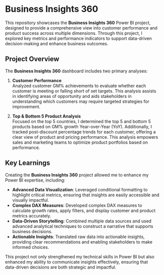 # Business Insights 360

This repository showcases the **Business Insights 360** Power BI project, designed to provide a comprehensive view into customer performance and product success across multiple dimensions. Through this project, I explored key metrics and performance indicators to support data-driven decision-making and enhance business outcomes.

## Project Overview
The **Business Insights 360** dashboard includes two primary analyses:

1. **Customer Performance**  
   Analyzed customer GM% achievements to evaluate whether each customer is meeting or falling short of set targets. This analysis assists in identifying areas of opportunity and aids stakeholders in understanding which customers may require targeted strategies for improvement.

2. **Top & Bottom 5 Product Analysis**  
   Focused on the top 5 countries, I determined the top 5 and bottom 5 products based on GM% growth Year-over-Year (YoY). Additionally, I tracked post-discount percentage trends for each customer, offering a clear view of product and pricing performance. This analysis empowers sales and marketing teams to optimize product portfolios based on performance.

## Key Learnings
Creating the **Business Insights 360** project allowed me to enhance my Power BI expertise, including:

- **Advanced Data Visualization**: Leveraged conditional formatting to highlight critical metrics, ensuring that insights are easily accessible and visually impactful.
- **Complex DAX Measures**: Developed complex DAX measures to calculate growth rates, apply filters, and display customer and product metrics accurately.
- **Data-Driven Storytelling**: Combined multiple data sources and used advanced analytical techniques to construct a narrative that supports business decisions.
- **Actionable Insights**: Translated raw data into actionable insights, providing clear recommendations and enabling stakeholders to make informed choices.

This project not only strengthened my technical skills in Power BI but also enhanced my ability to communicate insights effectively, ensuring that data-driven decisions are both strategic and impactful.

